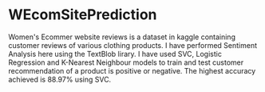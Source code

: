 # WEcomSitePrediction
Women's Ecommer website reviews is a dataset in kaggle containing customer reviews of various clothing products. I have performed Sentiment Analysis here using the TextBlob lirary. I have used SVC, Logistic Regression and K-Nearest Neighbour models to train and test customer recommendation of a product is positive or negative. The highest accuracy achieved is 88.97% using SVC.
